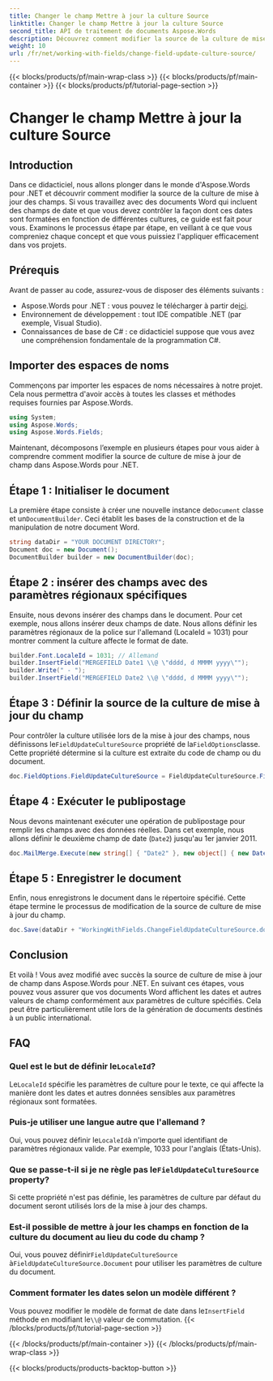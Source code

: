 ```yaml
---
title: Changer le champ Mettre à jour la culture Source
linktitle: Changer le champ Mettre à jour la culture Source
second_title: API de traitement de documents Aspose.Words
description: Découvrez comment modifier la source de la culture de mise à jour des champs dans Aspose.Words pour .NET avec ce guide. Contrôlez facilement le formatage des dates en fonction de différentes cultures.
weight: 10
url: /fr/net/working-with-fields/change-field-update-culture-source/
---
```


{{< blocks/products/pf/main-wrap-class >}}
{{< blocks/products/pf/main-container >}}
{{< blocks/products/pf/tutorial-page-section >}}

# Changer le champ Mettre à jour la culture Source

## Introduction

Dans ce didacticiel, nous allons plonger dans le monde d'Aspose.Words pour .NET et découvrir comment modifier la source de la culture de mise à jour des champs. Si vous travaillez avec des documents Word qui incluent des champs de date et que vous devez contrôler la façon dont ces dates sont formatées en fonction de différentes cultures, ce guide est fait pour vous. Examinons le processus étape par étape, en veillant à ce que vous compreniez chaque concept et que vous puissiez l'appliquer efficacement dans vos projets.

## Prérequis

Avant de passer au code, assurez-vous de disposer des éléments suivants :

-  Aspose.Words pour .NET : vous pouvez le télécharger à partir de[ici](https://releases.aspose.com/words/net/).
- Environnement de développement : tout IDE compatible .NET (par exemple, Visual Studio).
- Connaissances de base de C# : ce didacticiel suppose que vous avez une compréhension fondamentale de la programmation C#.

## Importer des espaces de noms

Commençons par importer les espaces de noms nécessaires à notre projet. Cela nous permettra d'avoir accès à toutes les classes et méthodes requises fournies par Aspose.Words.

```csharp
using System;
using Aspose.Words;
using Aspose.Words.Fields;
```

Maintenant, décomposons l’exemple en plusieurs étapes pour vous aider à comprendre comment modifier la source de culture de mise à jour de champ dans Aspose.Words pour .NET.

## Étape 1 : Initialiser le document

 La première étape consiste à créer une nouvelle instance de`Document` classe et un`DocumentBuilder`. Ceci établit les bases de la construction et de la manipulation de notre document Word.

```csharp
string dataDir = "YOUR DOCUMENT DIRECTORY";
Document doc = new Document();
DocumentBuilder builder = new DocumentBuilder(doc);
```

## Étape 2 : insérer des champs avec des paramètres régionaux spécifiques

Ensuite, nous devons insérer des champs dans le document. Pour cet exemple, nous allons insérer deux champs de date. Nous allons définir les paramètres régionaux de la police sur l'allemand (LocaleId = 1031) pour montrer comment la culture affecte le format de date.

```csharp
builder.Font.LocaleId = 1031; // Allemand
builder.InsertField("MERGEFIELD Date1 \\@ \"dddd, d MMMM yyyy\"");
builder.Write(" - ");
builder.InsertField("MERGEFIELD Date2 \\@ \"dddd, d MMMM yyyy\"");
```

## Étape 3 : Définir la source de la culture de mise à jour du champ

 Pour contrôler la culture utilisée lors de la mise à jour des champs, nous définissons le`FieldUpdateCultureSource` propriété de la`FieldOptions`classe. Cette propriété détermine si la culture est extraite du code de champ ou du document.

```csharp
doc.FieldOptions.FieldUpdateCultureSource = FieldUpdateCultureSource.FieldCode;
```

## Étape 4 : Exécuter le publipostage

Nous devons maintenant exécuter une opération de publipostage pour remplir les champs avec des données réelles. Dans cet exemple, nous allons définir le deuxième champ de date (`Date2`) jusqu'au 1er janvier 2011.

```csharp
doc.MailMerge.Execute(new string[] { "Date2" }, new object[] { new DateTime(2011, 1, 1) });
```

## Étape 5 : Enregistrer le document

Enfin, nous enregistrons le document dans le répertoire spécifié. Cette étape termine le processus de modification de la source de culture de mise à jour du champ.

```csharp
doc.Save(dataDir + "WorkingWithFields.ChangeFieldUpdateCultureSource.docx");
```

## Conclusion

Et voilà ! Vous avez modifié avec succès la source de culture de mise à jour de champ dans Aspose.Words pour .NET. En suivant ces étapes, vous pouvez vous assurer que vos documents Word affichent les dates et autres valeurs de champ conformément aux paramètres de culture spécifiés. Cela peut être particulièrement utile lors de la génération de documents destinés à un public international.

## FAQ

###  Quel est le but de définir le`LocaleId`?
 Le`LocaleId` spécifie les paramètres de culture pour le texte, ce qui affecte la manière dont les dates et autres données sensibles aux paramètres régionaux sont formatées.

### Puis-je utiliser une langue autre que l'allemand ?
 Oui, vous pouvez définir le`LocaleId`à n'importe quel identifiant de paramètres régionaux valide. Par exemple, 1033 pour l'anglais (États-Unis).

###  Que se passe-t-il si je ne règle pas le`FieldUpdateCultureSource` property?
Si cette propriété n'est pas définie, les paramètres de culture par défaut du document seront utilisés lors de la mise à jour des champs.

### Est-il possible de mettre à jour les champs en fonction de la culture du document au lieu du code du champ ?
 Oui, vous pouvez définir`FieldUpdateCultureSource` à`FieldUpdateCultureSource.Document` pour utiliser les paramètres de culture du document.

### Comment formater les dates selon un modèle différent ?
 Vous pouvez modifier le modèle de format de date dans le`InsertField` méthode en modifiant le`\\@` valeur de commutation.
{{< /blocks/products/pf/tutorial-page-section >}}

{{< /blocks/products/pf/main-container >}}
{{< /blocks/products/pf/main-wrap-class >}}

{{< blocks/products/products-backtop-button >}}
